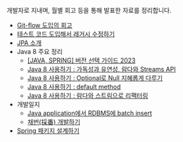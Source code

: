 개발자로 지내며, 월별 회고 등을 통해 발표한 자료를 정리합니다.

- [Git-flow 도입의 회고](git_flow/README.md)
- [테스트 코드 도입해서 레거시 수정하기](JUnit/README.md)
- [JPA 소개](hello_jpa/README.md)
- Java 8 주요 정리
   - [[JAVA, SPRING] 버전 선택 가이드 2023](https://kghworks.tistory.com/137)
   - [Java 8 사용하기 : 가독성과 유연성, 람다와 Streams API](https://kghworks.tistory.com/140)
   - [Java 8 사용하기 : Optional로 Null 지혜롭게 다루기](https://kghworks.tistory.com/141)
   - [Java 8 사용하기 : default method](https://kghworks.tistory.com/142)
   - [Java 8 사용하기 : 람다와 스트림으로 리팩터링](https://kghworks.tistory.com/145)
- 개발일지
  - [Java application에서 RDBMS에 batch insert](https://kghworks.tistory.com/144)
  - [채번(採番) 개발하기](https://kghworks.tistory.com/148)
- [Spring 패키지 설계하기](design_package_spring/README.md)